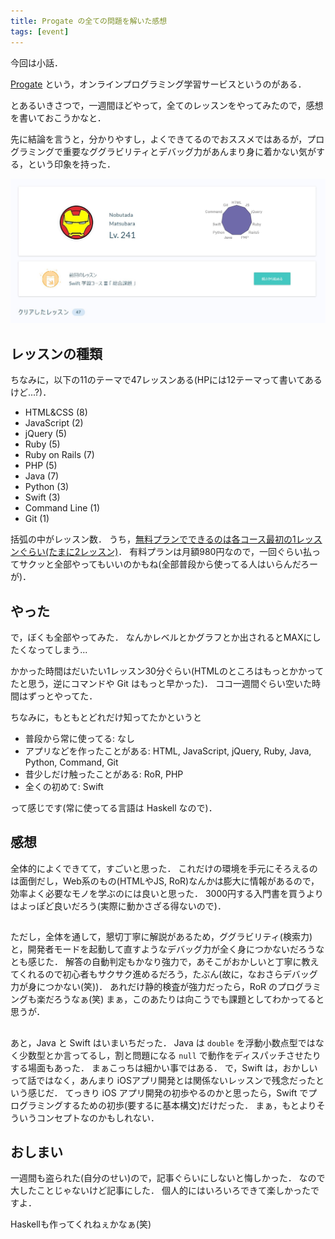 ```yaml
---
title: Progate の全ての問題を解いた感想
tags: [event]
---
```


今回は小話．

[Progate](https://prog-8.com/) という，オンラインプログラミング学習サービスというのがある．

とあるいきさつで，一週間ほどやって，全てのレッスンをやってみたので，感想を書いておこうかなと．

先に結論を言うと，分かりやすし，よくできてるのでおススメではあるが，プログラミングで重要なググラビリティとデバッグ力があんまり身に着かない気がする，という印象を持った．

![](/assets/play-progate-all/progate_my_status.jpg)

## レッスンの種類

ちなみに，以下の11のテーマで47レッスンある(HPには12テーマって書いてあるけど...?)．

- HTML&CSS (8)
- JavaScript (2)
- jQuery (5)
- Ruby (5)
- Ruby on Rails (7)
- PHP (5)
- Java (7)
- Python (3)
- Swift (3)
- Command Line (1)
- Git (1)

括弧の中がレッスン数．
うち，[無料プランでできるのは各コース最初の1レッスンぐらい(たまに2レッスン)](https://prog-8.com/lessons/info)．
有料プランは月額980円なので，一回ぐらい払ってサクッと全部やってもいいのかもね(全部普段から使ってる人はいらんだろーが)．

## やった

で，ぼくも全部やってみた．
なんかレベルとかグラフとか出されるとMAXにしたくなってしまう...

かかった時間はだいたい1レッスン30分ぐらい(HTMLのところはもっとかかってたと思う，逆にコマンドや Git はもっと早かった)．
ココ一週間ぐらい空いた時間はずっとやってた．

ちなみに，もともとどれだけ知ってたかというと

- 普段から常に使ってる: なし
- アプリなどを作ったことがある: HTML, JavaScript, jQuery, Ruby, Java, Python, Command, Git
- 昔少しだけ触ったことがある: RoR, PHP
- 全くの初めて: Swift

って感じです(常に使ってる言語は Haskell なので)．

## 感想

全体的によくできてて，すごいと思った．
これだけの環境を手元にそろえるのは面倒だし，Web系のもの(HTMLやJS, RoR)なんかは膨大に情報があるので，効率よく必要なモノを学ぶのには良いと思った．
3000円する入門書を買うよりはよっぽど良いだろう(実際に動かさざる得ないので)．

##

ただし，全体を通して，懇切丁寧に解説があるため，ググラビリティ(検索力)と，開発者モードを起動して直すようなデバッグ力が全く身につかないだろうなとも感じた．
解答の自動判定もかなり強力で，あそこがおかしいと丁寧に教えてくれるので初心者もサクサク進めるだろう，たぶん(故に，なおさらデバッグ力が身につかない(笑))．
あれだけ静的検査が強力だったら，RoR のプログラミングも楽だろうなぁ(笑)
まぁ，このあたりは向こうでも課題としてわかってると思うが．

##

あと，Java と Swift はいまいちだった．
Java は `double` を浮動小数点型ではなく少数型とか言ってるし，割と問題になる `null` で動作をディスパッチさせたりする場面もあった．
まぁこっちは細かい事ではある．
で，Swift は，おかしいって話ではなく，あんまり iOSアプリ開発とは関係ないレッスンで残念だったという感じだ．
てっきり iOS アプリ開発の初歩やるのかと思ったら，Swift でプログラミングするための初歩(要するに基本構文)だけだった．
まぁ，もとよりそういうコンセプトなのかもしれない．

## おしまい

一週間も盗られた(自分のせい)ので，記事ぐらいにしないと悔しかった．
なので大したことじゃないけど記事にした．
個人的にはいろいろできて楽しかったですよ．

Haskellも作ってくれねぇかなぁ(笑)
